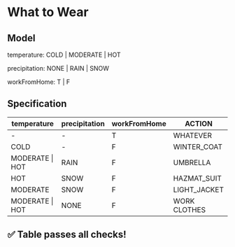 # What to Wear
## Model
temperature: COLD | MODERATE | HOT

precipitation: NONE | RAIN | SNOW

workFromHome: T | F

## Specification
|temperature|precipitation|workFromHome|ACTION|
|-----|-----|-----|-----|
| - | - |T|WHATEVER|
|COLD| - |F|WINTER_COAT|
|MODERATE \| HOT|RAIN|F|UMBRELLA|
|HOT|SNOW|F|HAZMAT_SUIT|
|MODERATE|SNOW|F|LIGHT_JACKET|
|MODERATE \| HOT|NONE|F|WORK CLOTHES|

## ✅ Table passes all checks!